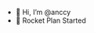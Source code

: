- 👋 Hi, I’m @anccy
- 🚀 Rocket Plan Started

<!---
anccy/anccy is a ✨ special ✨ repository because its `README.md` (this file) appears on your GitHub profile.
You can click the Preview link to take a look at your changes.
--->

